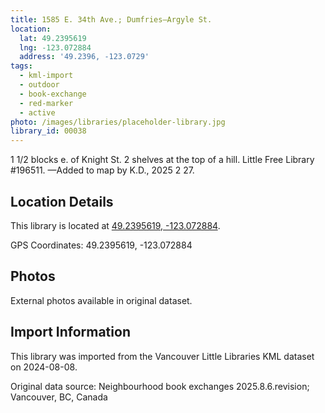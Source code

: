 ```yaml
---
title: 1585 E. 34th Ave.; Dumfries—Argyle St.
location:
  lat: 49.2395619
  lng: -123.072884
  address: '49.2396, -123.0729'
tags:
  - kml-import
  - outdoor
  - book-exchange
  - red-marker
  - active
photo: /images/libraries/placeholder-library.jpg
library_id: 00038
---
```

1 1/2 blocks e. of Knight St.
2 shelves at the top of a hill.
Little Free Library #196511.
—Added to map by K.D., 2025 2 27.

## Location Details

This library is located at [49.2395619, -123.072884](https://www.google.com/maps?q=49.2395619,-123.072884).

GPS Coordinates: 49.2395619, -123.072884

## Photos

External photos available in original dataset.

## Import Information

This library was imported from the Vancouver Little Libraries KML dataset on 2024-08-08.

Original data source: Neighbourhood book exchanges 2025.8.6.revision; Vancouver, BC, Canada
